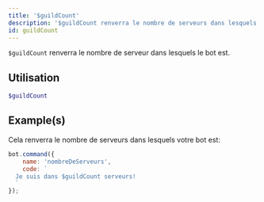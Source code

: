 ```yaml
---
title: '$guildCount'
description: '$guildCount renverra le nombre de serveurs dans lesquels le bot est.'
id: guildCount
---
```


`$guildCount` renverra le nombre de serveur dans lesquels le bot est.

## Utilisation

```php
$guildCount
```

## Example(s)

Cela renverra le nombre de serveurs dans lesquels votre bot est:

```javascript
bot.command({
    name: 'nombreDeServeurs',
    code: `
  Je suis dans $guildCount serveurs!
  `
});
```
